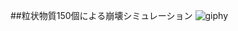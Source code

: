 ##粒状物質150個による崩壊シミュレーション
![giphy](https://user-images.githubusercontent.com/91046559/178481165-cff246a7-e718-486d-8111-1b519c4ee518.gif)
